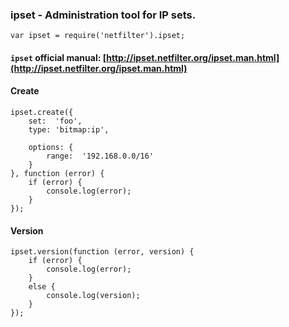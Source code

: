 ### ipset - Administration tool for IP sets.

	var ipset = require('netfilter').ipset;

#### `ipset` **official manual**: [http://ipset.netfilter.org/ipset.man.html](http://ipset.netfilter.org/ipset.man.html)

#### Create

	ipset.create({
		set:  'foo',
		type: 'bitmap:ip',

		options: {
			range:  '192.168.0.0/16'
		}
	}, function (error) {
		if (error) {
			console.log(error);
		}
	});

#### Version

	ipset.version(function (error, version) {
		if (error) {
			console.log(error);
		}
		else {
			console.log(version);
		}
	});